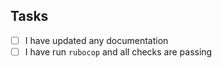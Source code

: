 ## Tasks

- [ ] I have updated any documentation
- [ ] I have run `rubocop` and all checks are passing